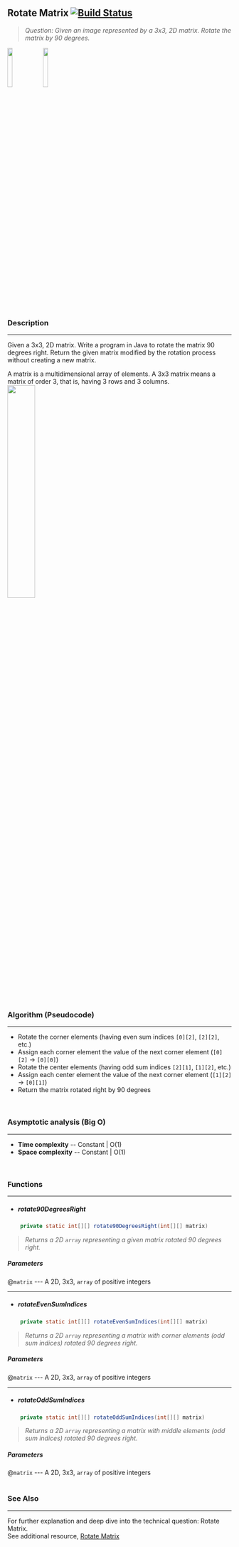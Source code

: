 ## Rotate Matrix  [![Build Status](https://travis-ci.org/joemccann/dillinger.svg?branch=master)](https://travis-ci.org/joemccann/dillinger)
> _Question: Given an image represented by a 3x3, 2D matrix. Rotate the matrix by 90 degrees._

<img src="https://cdn1.vectorstock.com/i/thumb-large/20/10/algorithm-outline-blue-icon-on-dark-vector-18592010.jpg" width="15%"></img>
<img src="https://play-lh.googleusercontent.com/9zvNJHedNg_6lOdwcodODMVsyeHKxuTIpnbBzomRGGZAp_vKVXnd5SlF8XZcXyGYjQ" width="15%"></img>

### Description
---
Given a 3x3, 2D matrix.
Write a program in Java to rotate the matrix 90 degrees right.
Return the given matrix modified by the rotation process without creating a new matrix.

A matrix is a multidimensional array of elements.
A 3x3 matrix means a matrix of order 3, that is, having 3 rows and 3 columns.  
<img src="https://www.w3resource.com/w3r_images/c-array-image-exercise-18.png" width="35%"></img>  
<br />

### Algorithm (Pseudocode)
---
- Rotate the corner elements (having even sum indices `[0][2]`, `[2][2]`, etc.)
- Assign each corner element the value of the next corner element (`[0][2]` -> `[0][0]`)
- Rotate the center elements (having odd sum indices `[2][1]`, `[1][2]`, etc.)
- Assign each center element the value of the next corner element (`[1][2]` -> `[0][1]`)
- Return the matrix rotated right by 90 degrees  
<br />

### Asymptotic analysis (Big O)
---
- **Time complexity** -- Constant | O(1)
- **Space complexity** -- Constant | O(1)  
<br />

### Functions
---

- ##### rotate90DegreesRight

```java
    private static int[][] rotate90DegreesRight(int[][] matrix)
```

> _Returns a 2D `array` representing a given matrix rotated 90 degrees right._

##### Parameters
@`matrix`    ---  A 2D, 3x3, `array` of positive integers  

---

- ##### rotateEvenSumIndices

```java
    private static int[][] rotateEvenSumIndices(int[][] matrix)
```

> _Returns a 2D `array` representing a matrix with corner elements (odd sum indices) rotated 90 degrees right._

##### Parameters
@`matrix`    ---  A 2D, 3x3, `array` of positive integers  

---

- ##### rotateOddSumIndices

```java
    private static int[][] rotateOddSumIndices(int[][] matrix)
```

> _Returns a 2D `array` representing a matrix with middle elements (odd sum indices) rotated 90 degrees right._

##### Parameters
@`matrix`    ---  A 2D, 3x3, `array` of positive integers  
<br />

### See Also
---
For further explanation and deep dive into the technical question: Rotate Matrix.  
See additional resource, [Rotate Matrix](https://www.enjoyalgorithms.com/blog/rotate-a-matrix-by-90-degrees-in-an-anticlockwise-direction) 
